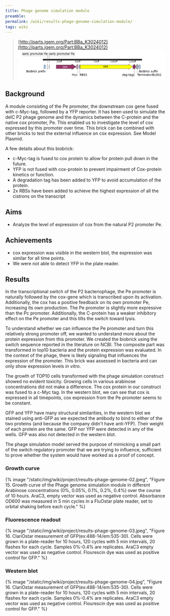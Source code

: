 ```yaml
---
title: Phage genome simulation module
preamble:
permalink: /wiki/results-phage-genome-simulation-module/
tags: wiki
---
```


> [http://parts.igem.org/Part:BBa_K3024012](http://parts.igem.org/Part:BBa_K3024012) ![](/static/img/wiki/project/results-phage-genome-01.png)

## Background

A module consisting of the Pe promoter, the downstream cox gene fused with c-Myc-tag, followed by a YFP reporter. It has been used to simulate the delC P2 phage genome and the dynamics between the C-protein and the native cox promoter, Pe. This enabled us to investigate the level of cox expressed by this promoter over time. This brick can be combined with other bricks to test the external influence on cox expression. See Model Plasmid.

A few details about this biobrick:

-   c-Myc-tag is fused to cox protein to allow for protein pull down in the future.
-   YFP is not fused with cox-protein to prevent impairment of Cox-protein kinetics or function.
-   A degradation tag has been added to YFP to avoid accumulation of the protein.
-   2x RBSs have been added to achieve the highest expression of all the cistrons on the transcript

## Aims

-   Analyze the level of expression of cox from the natural P2 promoter Pe.

## Achievements

-   cox expression was visible in the western blot, the expression was similar for all time points.
-   We were not able to detect YFP in the plate reader.

## Results

In the transcriptional switch of the P2 bacteriophage, the Pe promoter is naturally followed by the cox-gene which is transcribed upon its activation. Additionally, the cox has a positive feedback on its own promoter Pe, increasing its own production. The Pe promoter is slightly more expressive than the Pc promoter. Additionally, the C-protein has a weaker inhibitory effect on the Pe promoter and this tilts the switch toward lysis.

To understand whether we can influence the Pe promoter and turn this relatively strong promoter off, we wanted to understand more about the protein expression from this promoter. We created the biobrick using the switch sequence reported in the literature on NCBI. The composite part was transformed in top10 bacteria and the protein expression was evaluated. In the context of the phage, there is likely signaling that influences the expression of the promoter. This brick was assessed in bacteria and can only show expression levels *in vitro*.

The growth of TOP10 cells transformed with the phage simulation construct showed no evident toxicity. Growing cells in various arabinose concentrations did not make a difference. The cox protein in our construct was fused to a c-Myc tag. In the western blot, we can see that cox is expressed in all timepoints, cox expression from the Pe promoter seems to be constant.

GFP and YFP have many structural similarities, in the western blot we stained using anti-GFP as we expected the antibody to bind to either of the two proteins (and because the company didn't have anti-YFP). Their weight of each protein are the same. GFP nor YFP were detected in any of the wells. GFP was also not detected in the western blot.

The phage simulation model served the purpose of mimicking a small part of the switch regulatory promoter that we are trying to influence, sufficient to prove whether the system would have worked as a proof of concept.

### Growth curve

{% image "/static/img/wiki/project/results-phage-genome-02.jpeg", "Figure 15. Growth curve of the Phage genome simulation module in different Arabinose concentrations (0%, 0.05%, 0.1%, 0.2%, 0.4%) over the course of 10 hours. AraC3, empty vector was used as negative control. Absorbance OD600 was measured in 5 min cycles in a FluOstar plate reader, set to orbital shaking before each cycle." %}

### Fluorescence readout

{% image "/static/img/wiki/project/results-phage-genome-03.jpeg", "Figure 16. ClariOstar measurement of GFP(ex:488-14/em:535-30). Cells were grown in a plate-reader for 10 hours, 120 cycles with 5 min intervals, 20 flashes for each cycle. Samples 0%-0.4% are replicates. AraC3 empty vector was used as negative control. Flourescin dye was used as positive control for GFP." %}

### Western blot

{% image "/static/img/wiki/project/results-phage-genome-04.jpg", "Figure 16. ClariOstar measurement of GFP(ex:488-14/em:535-30). Cells were grown in a plate-reader for 10 hours, 120 cycles with 5 min intervals, 20 flashes for each cycle. Samples 0%-0.4% are replicates. AraC3 empty vector was used as negative control. Flourescin dye was used as positive control for GFP." %}
